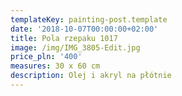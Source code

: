 ```yaml
---
templateKey: painting-post.template
date: '2018-10-07T00:00:00+02:00'
title: Pola rzepaku 1017
image: /img/IMG_3805-Edit.jpg
price_pln: '400'
measures: 30 x 60 cm
description: Olej i akryl na płótnie
---
```


